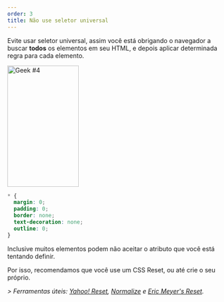 ```yaml
---
order: 3
title: Não use seletor universal
---
```


Evite usar seletor universal, assim você está obrigando o navegador a buscar **todos** os elementos em seu HTML, e depois aplicar determinada regra para cada elemento.

<div class="img-right">
  <img id="geek-4" src="http://assets.browserdiet.com/img/4.png" alt="Geek #4" width="162" height="275" />
</div>

```CSS
* {
  margin: 0;
  padding: 0;
  border: none;
  text-decoration: none;
  outline: 0;
}
```

Inclusive muitos elementos podem não aceitar o atributo que você está tentando definir.

Por isso, recomendamos que você use um CSS Reset, ou até crie o seu próprio.

*> Ferramentas úteis: [Yahoo! Reset](http://yui.yahooapis.com/2.9.0/build/reset/reset-min.css), [Normalize](http://necolas.github.com/normalize.css/) e [Eric Meyer's Reset](http://meyerweb.com/eric/tools/css/reset/).*
